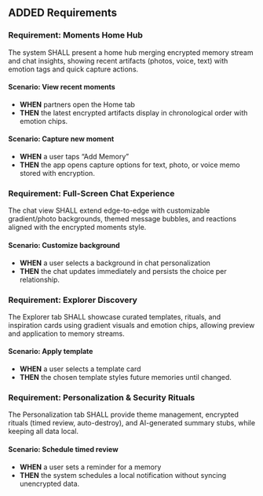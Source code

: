 ## ADDED Requirements
### Requirement: Moments Home Hub
The system SHALL present a home hub merging encrypted memory stream and chat insights, showing recent artifacts (photos, voice, text) with emotion tags and quick capture actions.

#### Scenario: View recent moments
- **WHEN** partners open the Home tab
- **THEN** the latest encrypted artifacts display in chronological order with emotion chips.

#### Scenario: Capture new moment
- **WHEN** a user taps “Add Memory”
- **THEN** the app opens capture options for text, photo, or voice memo stored with encryption.

### Requirement: Full-Screen Chat Experience
The chat view SHALL extend edge-to-edge with customizable gradient/photo backgrounds, themed message bubbles, and reactions aligned with the encrypted moments style.

#### Scenario: Customize background
- **WHEN** a user selects a background in chat personalization
- **THEN** the chat updates immediately and persists the choice per relationship.

### Requirement: Explorer Discovery
The Explorer tab SHALL showcase curated templates, rituals, and inspiration cards using gradient visuals and emotion chips, allowing preview and application to memory streams.

#### Scenario: Apply template
- **WHEN** a user selects a template card
- **THEN** the chosen template styles future memories until changed.

### Requirement: Personalization & Security Rituals
The Personalization tab SHALL provide theme management, encrypted rituals (timed review, auto-destroy), and AI-generated summary stubs, while keeping all data local.

#### Scenario: Schedule timed review
- **WHEN** a user sets a reminder for a memory
- **THEN** the system schedules a local notification without syncing unencrypted data.
